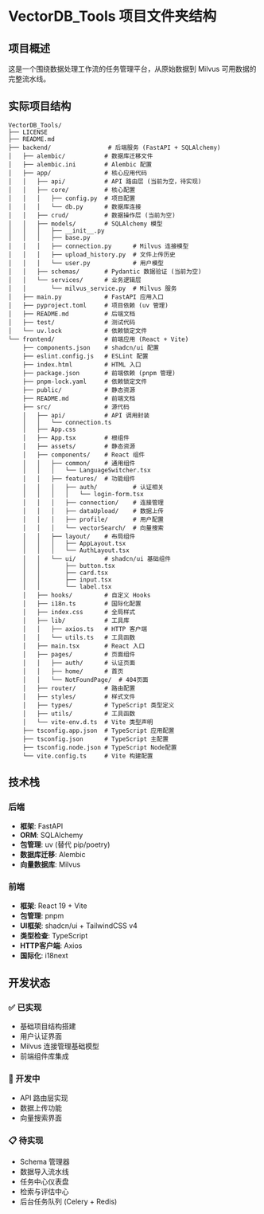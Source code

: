 # VectorDB_Tools 项目文件夹结构

## 项目概述
这是一个围绕数据处理工作流的任务管理平台，从原始数据到 Milvus 可用数据的完整流水线。

## 实际项目结构

```
VectorDB_Tools/
├── LICENSE
├── README.md
├── backend/                # 后端服务 (FastAPI + SQLAlchemy)
│   ├── alembic/           # 数据库迁移文件
│   ├── alembic.ini        # Alembic 配置
│   ├── app/               # 核心应用代码
│   │   ├── api/           # API 路由层 (当前为空，待实现)
│   │   ├── core/          # 核心配置
│   │   │   ├── config.py  # 项目配置
│   │   │   └── db.py      # 数据库连接
│   │   ├── crud/          # 数据操作层 (当前为空)
│   │   ├── models/        # SQLAlchemy 模型
│   │   │   ├── __init__.py
│   │   │   ├── base.py
│   │   │   ├── connection.py      # Milvus 连接模型
│   │   │   ├── upload_history.py  # 文件上传历史
│   │   │   └── user.py            # 用户模型
│   │   ├── schemas/       # Pydantic 数据验证 (当前为空)
│   │   └── services/      # 业务逻辑层
│   │       └── milvus_service.py  # Milvus 服务
│   ├── main.py            # FastAPI 应用入口
│   ├── pyproject.toml     # 项目依赖 (uv 管理)
│   ├── README.md          # 后端文档
│   ├── test/              # 测试代码
│   └── uv.lock            # 依赖锁定文件
└── frontend/              # 前端应用 (React + Vite)
    ├── components.json    # shadcn/ui 配置
    ├── eslint.config.js   # ESLint 配置
    ├── index.html         # HTML 入口
    ├── package.json       # 前端依赖 (pnpm 管理)
    ├── pnpm-lock.yaml     # 依赖锁定文件
    ├── public/            # 静态资源
    ├── README.md          # 前端文档
    ├── src/               # 源代码
    │   ├── api/           # API 调用封装
    │   │   └── connection.ts
    │   ├── App.css
    │   ├── App.tsx        # 根组件
    │   ├── assets/        # 静态资源
    │   ├── components/    # React 组件
    │   │   ├── common/    # 通用组件
    │   │   │   └── LanguageSwitcher.tsx
    │   │   ├── features/  # 功能组件
    │   │   │   ├── auth/          # 认证相关
    │   │   │   │   └── login-form.tsx
    │   │   │   ├── connection/    # 连接管理
    │   │   │   ├── dataUpload/    # 数据上传
    │   │   │   ├── profile/       # 用户配置
    │   │   │   └── vectorSearch/  # 向量搜索
    │   │   ├── layout/    # 布局组件
    │   │   │   ├── AppLayout.tsx
    │   │   │   └── AuthLayout.tsx
    │   │   └── ui/        # shadcn/ui 基础组件
    │   │       ├── button.tsx
    │   │       ├── card.tsx
    │   │       ├── input.tsx
    │   │       └── label.tsx
    │   ├── hooks/         # 自定义 Hooks
    │   ├── i18n.ts        # 国际化配置
    │   ├── index.css      # 全局样式
    │   ├── lib/           # 工具库
    │   │   ├── axios.ts   # HTTP 客户端
    │   │   └── utils.ts   # 工具函数
    │   ├── main.tsx       # React 入口
    │   ├── pages/         # 页面组件
    │   │   ├── auth/      # 认证页面
    │   │   ├── home/      # 首页
    │   │   └── NotFoundPage/  # 404页面
    │   ├── router/        # 路由配置
    │   ├── styles/        # 样式文件
    │   ├── types/         # TypeScript 类型定义
    │   ├── utils/         # 工具函数
    │   └── vite-env.d.ts  # Vite 类型声明
    ├── tsconfig.app.json  # TypeScript 应用配置
    ├── tsconfig.json      # TypeScript 主配置
    ├── tsconfig.node.json # TypeScript Node配置
    └── vite.config.ts     # Vite 构建配置
```

## 技术栈

### 后端
- **框架**: FastAPI
- **ORM**: SQLAlchemy
- **包管理**: uv (替代 pip/poetry)
- **数据库迁移**: Alembic
- **向量数据库**: Milvus

### 前端
- **框架**: React 19 + Vite
- **包管理**: pnpm
- **UI框架**: shadcn/ui + TailwindCSS v4
- **类型检查**: TypeScript
- **HTTP客户端**: Axios
- **国际化**: i18next

## 开发状态

### ✅ 已实现
- 基础项目结构搭建
- 用户认证界面
- Milvus 连接管理基础模型
- 前端组件库集成

### 🚧 开发中
- API 路由层实现
- 数据上传功能
- 向量搜索界面

### 📋 待实现
- Schema 管理器
- 数据导入流水线
- 任务中心仪表盘
- 检索与评估中心
- 后台任务队列 (Celery + Redis)